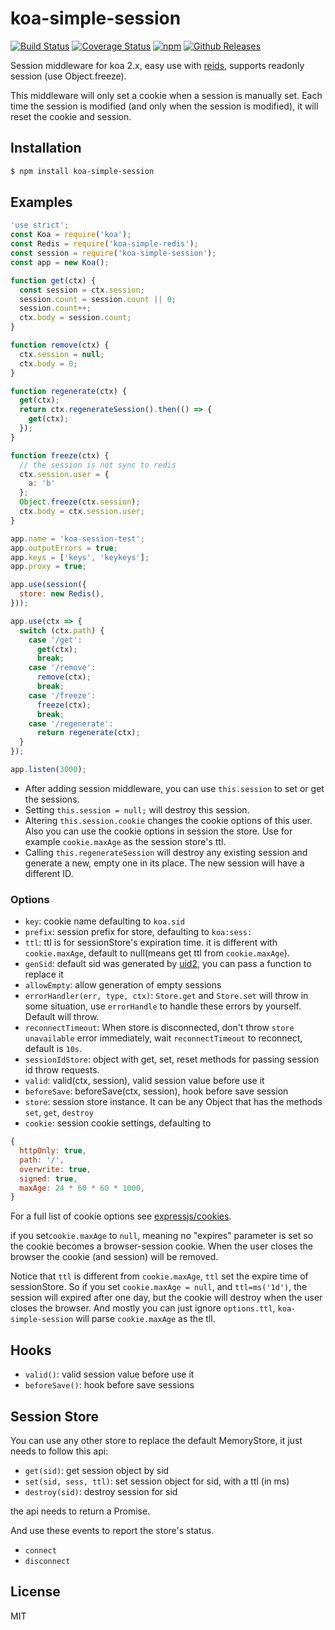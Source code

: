 # koa-simple-session

[![Build Status](https://travis-ci.org/vicanso/koa-simple-session.svg?style=flat-square)](https://travis-ci.org/vicanso/koa-simple-session)
[![Coverage Status](https://img.shields.io/coveralls/vicanso/koa-simple-session/master.svg?style=flat)](https://coveralls.io/r/vicanso/koa-simple-session?branch=master)
[![npm](http://img.shields.io/npm/v/koa-simple-session.svg?style=flat-square)](https://www.npmjs.org/package/koa-simple-session)
[![Github Releases](https://img.shields.io/npm/dm/koa-simple-session.svg?style=flat-square)](https://github.com/vicanso/koa-simple-session)

Session middleware for koa 2.x, easy use with [reids](https://github.com/vicanso/koa-simple-redis), supports readonly session (use Object.freeze).

This middleware will only set a cookie when a session is manually set. Each time the session is modified (and only when the session is modified), it will reset the cookie and session.


## Installation

```bash
$ npm install koa-simple-session
``` 

## Examples

```js
'use strict';
const Koa = require('koa');
const Redis = require('koa-simple-redis');
const session = require('koa-simple-session');
const app = new Koa();

function get(ctx) {
  const session = ctx.session;
  session.count = session.count || 0;
  session.count++;
  ctx.body = session.count;
}

function remove(ctx) {
  ctx.session = null;
  ctx.body = 0;
}

function regenerate(ctx) {
  get(ctx);
  return ctx.regenerateSession().then(() => {
    get(ctx);
  });
}

function freeze(ctx) {
  // the session is not sync to redis
  ctx.session.user = {
    a: 'b'
  };
  Object.freeze(ctx.session);
  ctx.body = ctx.session.user;
}

app.name = 'koa-session-test';
app.outputErrors = true;
app.keys = ['keys', 'keykeys'];
app.proxy = true;

app.use(session({
  store: new Redis(),
}));

app.use(ctx => {
  switch (ctx.path) {
    case '/get':
      get(ctx);
      break;
    case '/remove':
      remove(ctx);
      break;
    case '/freeze':
      freeze(ctx);
      break;
    case '/regenerate':
      return regenerate(ctx);
  }
});

app.listen(3000);
```

* After adding session middleware, you can use `this.session` to set or get the sessions.
* Setting `this.session = null;` will destroy this session.
* Altering `this.session.cookie` changes the cookie options of this user. Also you can use the cookie options in session the store. Use for example `cookie.maxAge` as the session store's ttl.
* Calling `this.regenerateSession` will destroy any existing session and generate a new, empty one in its place. The new session will have a different ID.


### Options

 * `key`: cookie name defaulting to `koa.sid`
 * `prefix`: session prefix for store, defaulting to `koa:sess:`
 * `ttl`: ttl is for sessionStore's expiration time. it is different with `cookie.maxAge`, default to null(means get ttl from `cookie.maxAge`).
 * `genSid`: default sid was generated by [uid2](https://github.com/coreh/uid2), you can pass a function to replace it
 * `allowEmpty`: allow generation of empty sessions
 * `errorHandler(err, type, ctx)`: `Store.get` and `Store.set` will throw in some situation, use `errorHandle` to handle these errors by yourself. Default will throw.
 * `reconnectTimeout`: When store is disconnected, don't throw `store unavailable` error immediately, wait `reconnectTimeout` to reconnect, default is `10s`.
 * `sessionIdStore`: object with get, set, reset methods for passing session id throw requests.
 * `valid`: valid(ctx, session), valid session value before use it
 * `beforeSave`: beforeSave(ctx, session), hook before save session
 * `store`: session store instance. It can be any Object that has the methods `set`, `get`, `destroy`
 * `cookie`: session cookie settings, defaulting to
  ```js
  {
    httpOnly: true,
    path: '/',
    overwrite: true,
    signed: true,
    maxAge: 24 * 60 * 60 * 1000,
  }
  ```
  For a full list of cookie options see [expressjs/cookies](https://github.com/expressjs/cookies#cookiesset-name--value---options--).
  
  if you set`cookie.maxAge` to `null`, meaning no "expires" parameter is set so the cookie becomes a browser-session cookie. When the user closes the browser the cookie (and session) will be removed.
  
  Notice that `ttl` is different from `cookie.maxAge`, `ttl` set the expire time of sessionStore. So if you set `cookie.maxAge = null`, and `ttl=ms('1d')`, the session will expired after one day, but the cookie will destroy when the user closes the browser.
  And mostly you can just ignore `options.ttl`, `koa-simple-session` will parse `cookie.maxAge` as the tll.

## Hooks

- `valid()`: valid session value before use it
- `beforeSave()`: hook before save sessions

## Session Store

You can use any other store to replace the default MemoryStore, it just needs to follow this api:

* `get(sid)`: get session object by sid
* `set(sid, sess, ttl)`: set session object for sid, with a ttl (in ms)
* `destroy(sid)`: destroy session for sid

the api needs to return a Promise.

And use these events to report the store's status.

* `connect`
* `disconnect`

## License

MIT
